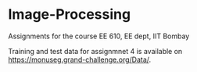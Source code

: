 # Image-Processing

Assignments for the course EE 610, EE dept, IIT Bombay


Training and test data for assignmnet 4 is available on https://monuseg.grand-challenge.org/Data/.
